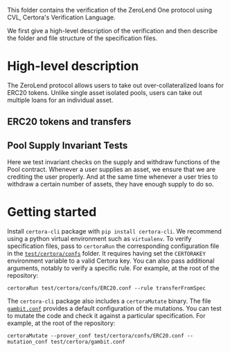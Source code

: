 This folder contains the verification of the ZeroLend One protocol using CVL, Certora's Verification Language.

We first give a high-level description of the verification and then describe the folder and file structure of the specification files.

# High-level description

The ZeroLend protocol allows users to take out over-collateralized loans for ERC20 tokens. Unlike single asset isolated pools, users can take out multiple loans for an individual asset.

## ERC20 tokens and transfers

## Pool Supply Invariant Tests

Here we test invariant checks on the supply and withdraw functions of the Pool contract. Whenever a user supplies an asset, we ensure that we are crediting the user properly. And at the same time whenever a user tries to withdraw a certain number of assets, they have enough supply to do so.


# Getting started

Install `certora-cli` package with `pip install certora-cli`. We recommend using a python virtual environment such as `virtualenv`.
To verify specification files, pass to `certoraRun` the corresponding configuration file in the [`test/certora/confs`](confs) folder.
It requires having set the `CERTORAKEY` environment variable to a valid Certora key. You can also pass additional arguments, notably to verify a specific rule.
For example, at the root of the repository:

```
certoraRun test/certora/confs/ERC20.conf --rule transferFromSpec
```

The `certora-cli` package also includes a `certoraMutate` binary.
The file [`gambit.conf`](gambit.conf) provides a default configuration of the mutations.
You can test to mutate the code and check it against a particular specification.
For example, at the root of the repository:

```
certoraMutate --prover_conf test/certora/confs/ERC20.conf --mutation_conf test/certora/gambit.conf
```
